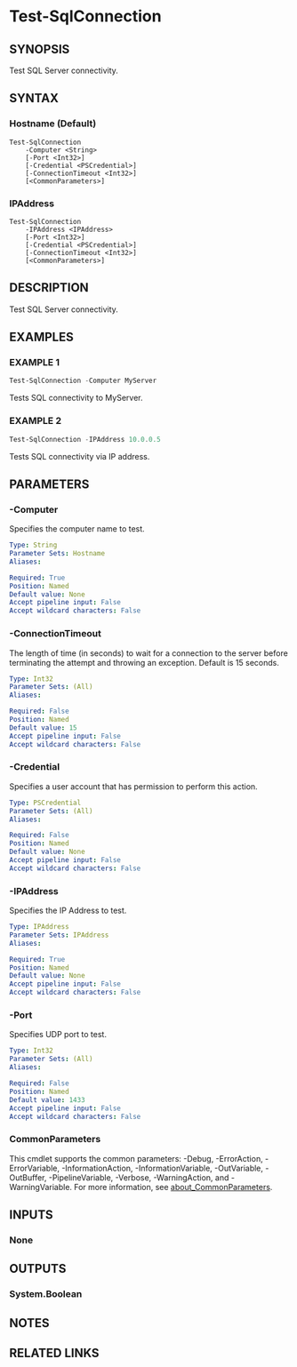 ﻿---
external help file: SqlServerTools-help.xml
Module Name: SqlServerTools
online version:
schema: 2.0.0
---

# Test-SqlConnection

## SYNOPSIS
Test SQL Server connectivity.

## SYNTAX

### Hostname (Default)
```
Test-SqlConnection
	-Computer <String>
	[-Port <Int32>]
	[-Credential <PSCredential>]
	[-ConnectionTimeout <Int32>]
	[<CommonParameters>]
```

### IPAddress
```
Test-SqlConnection
	-IPAddress <IPAddress>
	[-Port <Int32>]
	[-Credential <PSCredential>]
	[-ConnectionTimeout <Int32>]
	[<CommonParameters>]
```

## DESCRIPTION
Test SQL Server connectivity.

## EXAMPLES

### EXAMPLE 1
```powershell
Test-SqlConnection -Computer MyServer
```

Tests SQL connectivity to MyServer.

### EXAMPLE 2
```powershell
Test-SqlConnection -IPAddress 10.0.0.5
```

Tests SQL connectivity via IP address.

## PARAMETERS

### -Computer
Specifies the computer name to test.

```yaml
Type: String
Parameter Sets: Hostname
Aliases:

Required: True
Position: Named
Default value: None
Accept pipeline input: False
Accept wildcard characters: False
```

### -ConnectionTimeout
The length of time (in seconds) to wait for a connection to the server before terminating the attempt and throwing an exception.
Default is 15 seconds.

```yaml
Type: Int32
Parameter Sets: (All)
Aliases:

Required: False
Position: Named
Default value: 15
Accept pipeline input: False
Accept wildcard characters: False
```

### -Credential
Specifies a user account that has permission to perform this action.

```yaml
Type: PSCredential
Parameter Sets: (All)
Aliases:

Required: False
Position: Named
Default value: None
Accept pipeline input: False
Accept wildcard characters: False
```

### -IPAddress
Specifies the IP Address to test.

```yaml
Type: IPAddress
Parameter Sets: IPAddress
Aliases:

Required: True
Position: Named
Default value: None
Accept pipeline input: False
Accept wildcard characters: False
```

### -Port
Specifies UDP port to test.

```yaml
Type: Int32
Parameter Sets: (All)
Aliases:

Required: False
Position: Named
Default value: 1433
Accept pipeline input: False
Accept wildcard characters: False
```

### CommonParameters
This cmdlet supports the common parameters: -Debug, -ErrorAction, -ErrorVariable, -InformationAction, -InformationVariable, -OutVariable, -OutBuffer, -PipelineVariable, -Verbose, -WarningAction, and -WarningVariable. For more information, see [about_CommonParameters](http://go.microsoft.com/fwlink/?LinkID=113216).

## INPUTS

### None

## OUTPUTS

### System.Boolean

## NOTES

## RELATED LINKS
